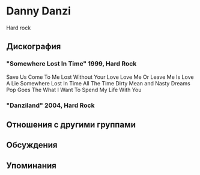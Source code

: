 # Danny Danzi

Hard rock

## Дискография

### "Somewhere Lost In Time" 1999, Hard Rock

Save Us 
Come To Me 
Lost Without Your Love 
Love Me Or Leave Me 
Is Love A Lie 
Somewhere Lost In Time 
All The Time 
Dirty Mean and Nasty 
Dreams 
Pop Goes The What 
I Want To Spend My Life With You

### "Danziland" 2004, Hard Rock




## Отношения с другими группами


## Обсуждения


## Упоминания

